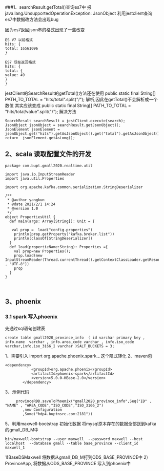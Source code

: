 ###1、searchResult.getTotal()查询es7中 报java.lang.UnsupportedOperationException: JsonObject
利用jestclient查询es7中数据改方法会出现bug

因为es7返回json串的格式出现了一些改变
```$xslt
ES V7 以前格式
hits: {
total: 16561096
}

ES7 现在返回格式
hits: {
total: {
value: 49
}
}
```

jestClient的SearchResult的getTotal()方法还在使用
public static final String[] PATH_TO_TOTAL = "hits/total".split("/");
解析,因此在getTotal()不会解析成一个数值
其实应该变成
public static final String[] PATH_TO_TOTAL = "hits/total/value".split("/");
解决方法
```$xslt
SearchResult searchResult = jestClient.execute(search);
JsonObject jsonObject = searchResult.getJsonObject();
JsonElement jsonElement = jsonObject.get("hits").getAsJsonObject().get("total").getAsJsonObject().get("value");
return  jsonElement.getAsLong();
```

## 2、scala 读取配置文件的开发
```$xslt
package com.bupt.gmall2020.realtime.util

import java.io.InputStreamReader
import java.util.Properties

import org.apache.kafka.common.serialization.StringDeserializer

/**
 * @author yangkun
 * @date 2021/2/1 14:24
 * @version 1.0
 */
object PropertiesUtil {
  def main(args: Array[String]): Unit = {

   val prop =  load("config.properties")
    println(prop.getProperty("kafka.broker.list"))
    println(classOf[StringDeserializer])
  }
  def load(propertieName:String): Properties ={
    val prop=new Properties();
    prop.load(new InputStreamReader(Thread.currentThread().getContextClassLoader.getResourceAsStream(propertieName) , "UTF-8"))
    prop
  }
}



```

## 3、phoenix
### 3.1 spark 写入phoenix
先通过sql语句创建表
```$xslt
create table gmall2020_province_info  ( id varchar primary key , info.name  varchar , info.area_code varchar , info.iso_code varchar,info.iso_3166_2 varchar )SALT_BUCKETS = 3;
```
1、需要引入 import org.apache.phoenix.spark._ 这个隐式转化
2、maven包
```$xslt
<dependency>
            <groupId>org.apache.phoenix</groupId>
            <artifactId>phoenix-spark</artifactId>
            <version>5.0.0-HBase-2.0</version>
        </dependency>
```
3、示例代码
```$xslt
     provinceRDD.saveToPhoenix("gmall2020_province_info",Seq("ID" , "NAME" , "AREA_CODE","ISO_CODE","ISO_3166_2")
        ,new Configuration
        ,Some("hdp4.buptnsrc.com:2181"))
```
5、利用maxwell-bootstrap 初始化数据
将mysql原本存在的数据全部送到kafka的gmall_DB_M中
```$xslt
bin/maxwell-bootstrap --user maxwell  --password maxwell --host localhost  --database gmall --table base_province --client_id maxwell_1
```
 1)BaseDSMaxwell 将数据从gmall_DB_M打到ODS_BASE_PROVINCE中
 2）ProvinceApp, 将数据从ODS_BASE_PROVINCE 写入到phoenix中